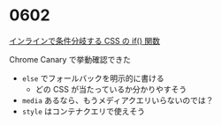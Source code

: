 # 0602

[インラインで条件分岐する CSS の if() 関数](https://azukiazusa.dev/blog/inline-conditional-css-if-function/)

Chrome Canary で挙動確認できた

- `else` でフォールバックを明示的に書ける
  - どの CSS が当たっているか分かりやすそう
- `media` あるなら、もうメディアクエリいらないのでは？
- `style` はコンテナクエリで使えそう
